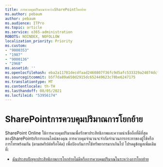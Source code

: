 ```yaml
---
title: การควบคุมปริมาณระหว่างSharePointโยกย้าย
ms.author: pebaum
author: pebaum
ms.audience: ITPro
ms.topic: article
ms.service: o365-administration
ROBOTS: NOINDEX, NOFOLLOW
localization_priority: Priority
ms.custom:
- "9000353"
- "1987"
- "9000136"
- "2968"
ms.assetid: ''
ms.openlocfilehash: eba2a11701decdfaad2460807f36fc9d5afc533329a24074dcf28b4fd6cd4ac9
ms.sourcegitcommit: b5f7da89a650d2915dc652449623c78be6247175
ms.translationtype: MT
ms.contentlocale: th-TH
ms.lasthandoff: 08/05/2021
ms.locfileid: "53956174"
---
```

# <a name="sharepoint-migration-throttling"></a>SharePointการควบคุมปริมาณการโยกย้าย

SharePoint Online ใช้การควบคุมปริมาณเพื่อรักษาประสิทธิภาพและความน่าเชื่อถือที่ดีที่สุดของSharePointบริการออนไลน์ของคุณ การควบคุมจํานวนจะจํากัดจํานวนการกระทาของผู้ใช้หรือการโทรพร้อมกัน (ตามสคริปต์หรือโค้ด) เพื่อป้องกันการใช้ทรัพยากรมากเกินไป โปรดดูข้อมูลเพิ่มเติมที่:

- [ฉันประสบปัญหาประสิทธิภาพการโยกย้ายไม่ดีหรือการควบคุมปริมาณในระหว่างการโยกย้าย](https://docs.microsoft.com/sharepointmigration/sharepoint-online-and-onedrive-migration-speed#faq-and-troubleshooting)
